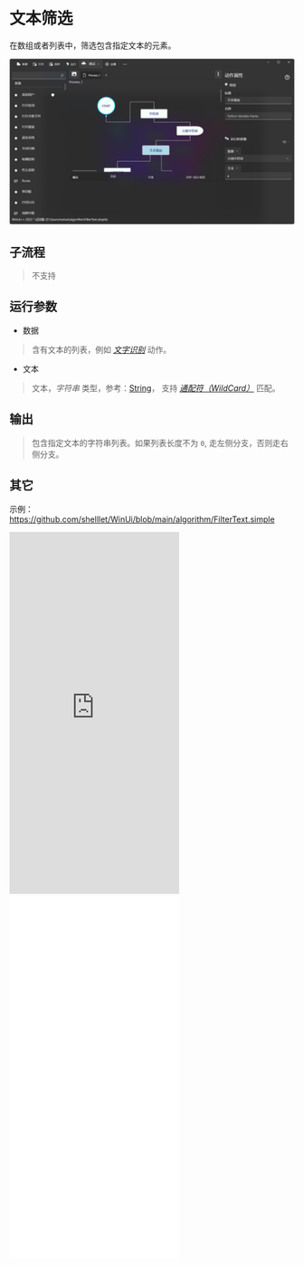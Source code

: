 # 文本筛选
在数组或者列表中，筛选包含指定文本的元素。

![FilterText](./images/02.png ':size=90%')

## 子流程

> 不支持

## 运行参数

* 数据 
>   含有文本的列表，例如 [*文字识别*](./actions/ai/TextChinese.md) 动作。
  
* 文本
> 文本，*字符串* 类型，参考：[String](./types/String.md)， 支持 [*通配符（WildCard）*](./introduction/process/wildcard.md) 匹配。

## 输出

> 包含指定文本的字符串列表。如果列表长度不为 `0`, 走左侧分支，否则走右侧分支。


## 其它

示例：https://github.com/shelllet/WinUi/blob/main/algorithm/FilterText.simple

<iframe type="text/html" height="640px" src="https://www.youtube.com/embed/2e18NMu-8Gs" frameborder="0"></iframe>

<iframe src="//player.bilibili.com/player.html?bvid=BV1i9ywYDEET&page=1&autoplay=0" height='640px' scrolling="no" frameborder="no" framespacing="0" allowfullscreen="true"></iframe>